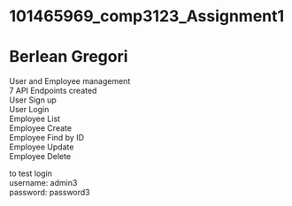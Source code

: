 # 101465969_comp3123_Assignment1
# Berlean Gregori
User and Employee management\
7 API Endpoints created\
User Sign up\
User Login\
Employee List\
Employee Create\
Employee Find by ID\
Employee Update\
Employee Delete

to test login\
username: admin3\
password: password3
